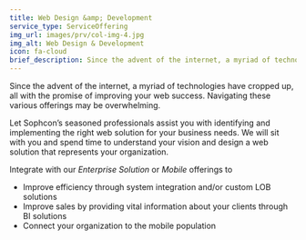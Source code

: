 ```yaml
---
title: Web Design &amp; Development
service_type: ServiceOffering
img_url: images/prv/col-img-4.jpg
img_alt: Web Design & Development
icon: fa-cloud
brief_description: Since the advent of the internet, a myriad of technologies have cropped up, all with the promise of improving your web success. Navigating these various offerings may be overwhelming. Let Sophcon’s seasoned professionals assist you with identifying and implementing the right web solution for your business needs.
---
```


Since the advent of the internet, a myriad of technologies have cropped up, all with the promise of improving your web success. Navigating these various offerings may be overwhelming.

Let Sophcon’s seasoned professionals assist you with identifying and implementing the right web solution for your business needs.  We will sit with you and spend time to understand your vision and design a web solution that represents your organization.

Integrate with our *Enterprise Solution* or *Mobile* offerings to

* Improve efficiency through system integration and/or custom LOB solutions
* Improve sales by providing vital information about your clients through BI solutions
* Connect your organization to the mobile population
